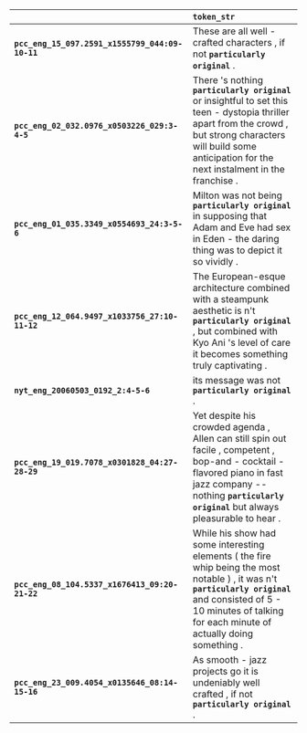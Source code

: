|                                                 | `token_str`                                                                                                                                                                                                               |
|:------------------------------------------------|:--------------------------------------------------------------------------------------------------------------------------------------------------------------------------------------------------------------------------|
| **`pcc_eng_15_097.2591_x1555799_044:09-10-11`** | These are all well -crafted characters , if not __``particularly original``__ .                                                                                                                                           |
| **`pcc_eng_02_032.0976_x0503226_029:3-4-5`**    | There 's nothing __``particularly original``__ or insightful to set this teen - dystopia thriller apart from the crowd , but strong characters will build some anticipation for the next instalment in the franchise .    |
| **`pcc_eng_01_035.3349_x0554693_24:3-5-6`**     | Milton was not being __``particularly original``__ in supposing that Adam and Eve had sex in Eden - the daring thing was to depict it so vividly .                                                                        |
| **`pcc_eng_12_064.9497_x1033756_27:10-11-12`**  | The European-esque architecture combined with a steampunk aesthetic is n't __``particularly original``__ , but combined with Kyo Ani 's level of care it becomes something truly captivating .                            |
| **`nyt_eng_20060503_0192_2:4-5-6`**             | its message was not __``particularly original``__ .                                                                                                                                                                       |
| **`pcc_eng_19_019.7078_x0301828_04:27-28-29`**  | Yet despite his crowded agenda , Allen can still spin out facile , competent , bop-and - cocktail - flavored piano in fast jazz company -- nothing __``particularly original``__ but always pleasurable to hear .         |
| **`pcc_eng_08_104.5337_x1676413_09:20-21-22`**  | While his show had some interesting elements ( the fire whip being the most notable ) , it was n't __``particularly original``__ and consisted of 5 - 10 minutes of talking for each minute of actually doing something . |
| **`pcc_eng_23_009.4054_x0135646_08:14-15-16`**  | As smooth - jazz projects go it is undeniably well crafted , if not __``particularly original``__ .                                                                                                                       |